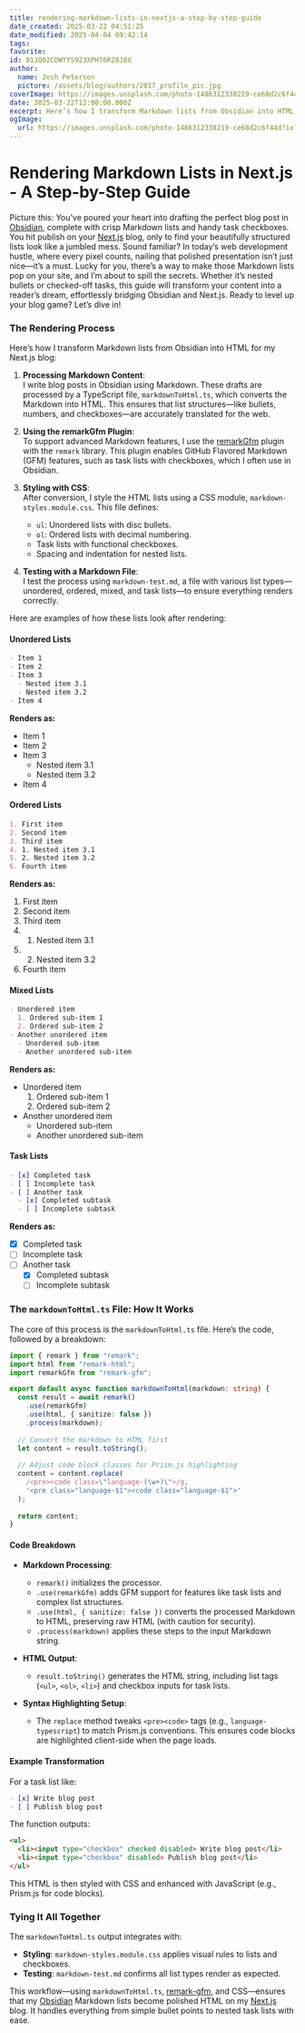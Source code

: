```yaml
---
title: rendering-markdown-lists-in-nextjs-a-step-by-step-guide
date_created: 2025-03-22 04:51:25
date_modified: 2025-04-04 09:42:14
tags: 
favorite: 
id: 01JQ02CDWYYS923XPH76RZ8J8X
author:
  name: Josh Peterson
  picture: /assets/blog/authors/2017_profile_pic.jpg
coverImage: https://images.unsplash.com/photo-1486312338219-ce68d2c6f44d?ixlib=rb-4.0.3&ixid=M3wxMjA3fDB8MHxwaG90by1wYWdlfHx8fGVufDB8fHx8fA%3D%3D&auto=format&fit=crop&w=2072&q=80
date: 2025-03-22T12:00:00.000Z
excerpt: Here’s how I transform Markdown lists from Obsidian into HTML for my Next.js blog
ogImage:
  url: https://images.unsplash.com/photo-1486312338219-ce68d2c6f44d?ixlib=rb-4.0.3&ixid=M3wxMjA3fDB8MHxwaG90by1wYWdlfHx8fGVufDB8fHx8fA%3D%3D&auto=format&fit=crop&w=2072&q=80
---
```

# Rendering Markdown Lists in Next.js - A Step-by-Step Guide

Picture this: You’ve poured your heart into drafting the perfect blog post in [Obsidian](https://obsidian.md/), complete with crisp Markdown lists and handy task checkboxes. You hit publish on your [Next.js](https://nextjs.org/) blog, only to find your beautifully structured lists look like a jumbled mess. Sound familiar? In today’s web development hustle, where every pixel counts, nailing that polished presentation isn’t just nice—it’s a must. Lucky for you, there’s a way to make those Markdown lists pop on your site, and I’m about to spill the secrets. Whether it’s nested bullets or checked-off tasks, this guide will transform your content into a reader’s dream, effortlessly bridging Obsidian and Next.js. Ready to level up your blog game? Let’s dive in!

### The Rendering Process

Here’s how I transform Markdown lists from Obsidian into HTML for my Next.js blog:  

1. **Processing Markdown Content**:  
   I write blog posts in Obsidian using Markdown. These drafts are processed by a TypeScript file, `markdownToHtml.ts`, which converts the Markdown into HTML. This ensures that list structures—like bullets, numbers, and checkboxes—are accurately translated for the web.

2. **Using the remarkGfm Plugin**:  
   To support advanced Markdown features, I use the [remarkGfm](https://github.com/remarkjs/remark-gfm) plugin with the `remark` library. This plugin enables GitHub Flavored Markdown (GFM) features, such as task lists with checkboxes, which I often use in Obsidian.

3. **Styling with CSS**:  
   After conversion, I style the HTML lists using a CSS module, `markdown-styles.module.css`. This file defines:  
   - `ul`: Unordered lists with disc bullets.  
   - `ol`: Ordered lists with decimal numbering.  
   - Task lists with functional checkboxes.  
   - Spacing and indentation for nested lists.

4. **Testing with a Markdown File**:  
   I test the process using `markdown-test.md`, a file with various list types—unordered, ordered, mixed, and task lists—to ensure everything renders correctly.

Here are examples of how these lists look after rendering:

#### Unordered Lists

```markdown
- Item 1
- Item 2
- Item 3
  - Nested item 3.1
  - Nested item 3.2
- Item 4
```

**Renders as:**  
- Item 1  
- Item 2  
- Item 3  
  - Nested item 3.1  
  - Nested item 3.2  
- Item 4  

#### Ordered Lists

```markdown
1. First item
2. Second item
3. Third item
4. 1. Nested item 3.1
5. 2. Nested item 3.2
6. Fourth item
```

**Renders as:**  
1. First item  
2. Second item  
3. Third item  
4. 1. Nested item 3.1  
5. 2. Nested item 3.2  
6. Fourth item  

#### Mixed Lists

```markdown
- Unordered item
  1. Ordered sub-item 1
  2. Ordered sub-item 2
- Another unordered item
  - Unordered sub-item
  - Another unordered sub-item
```

**Renders as:**  
- Unordered item  
  1. Ordered sub-item 1  
  2. Ordered sub-item 2  
- Another unordered item  
  - Unordered sub-item  
  - Another unordered sub-item  

#### Task Lists

```markdown
- [x] Completed task
- [ ] Incomplete task
- [ ] Another task
  - [x] Completed subtask
  - [ ] Incomplete subtask
```

**Renders as:**  
- [x] Completed task  
- [ ] Incomplete task  
- [ ] Another task  
  - [x] Completed subtask  
  - [ ] Incomplete subtask  

### The `markdownToHtml.ts` File: How It Works

The core of this process is the `markdownToHtml.ts` file. Here’s the code, followed by a breakdown:

```typescript
import { remark } from "remark";
import html from "remark-html";
import remarkGfm from "remark-gfm";

export default async function markdownToHtml(markdown: string) {
  const result = await remark()
    .use(remarkGfm)
    .use(html, { sanitize: false })
    .process(markdown);
  
  // Convert the markdown to HTML first
  let content = result.toString();
  
  // Adjust code block classes for Prism.js highlighting
  content = content.replace(
    /<pre><code class=\"language-(\w+)\">/g,
    '<pre class="language-$1"><code class="language-$1">'
  );
  
  return content;
}
```

#### Code Breakdown

- **Markdown Processing**:  
  - `remark()` initializes the processor.  
  - `.use(remarkGfm)` adds GFM support for features like task lists and complex list structures.  
  - `.use(html, { sanitize: false })` converts the processed Markdown to HTML, preserving raw HTML (with caution for security).  
  - `.process(markdown)` applies these steps to the input Markdown string.

- **HTML Output**:  
  - `result.toString()` generates the HTML string, including list tags (`<ul>`, `<ol>`, `<li>`) and checkbox inputs for task lists.

- **Syntax Highlighting Setup**:  
  - The `replace` method tweaks `<pre><code>` tags (e.g., `language-typescript`) to match Prism.js conventions. This ensures code blocks are highlighted client-side when the page loads.

#### Example Transformation

For a task list like:

```markdown
- [x] Write blog post
- [ ] Publish blog post
```

The function outputs:

```html
<ul>
  <li><input type="checkbox" checked disabled> Write blog post</li>
  <li><input type="checkbox" disabled> Publish blog post</li>
</ul>
```

This HTML is then styled with CSS and enhanced with JavaScript (e.g., Prism.js for code blocks).

### Tying It All Together

The `markdownToHtml.ts` output integrates with:  

- **Styling**: `markdown-styles.module.css` applies visual rules to lists and checkboxes.  
- **Testing**: `markdown-test.md` confirms all list types render as expected.

This workflow—using `markdownToHtml.ts`, [remark-gfm](https://github.com/remarkjs/remark-gfm), and CSS—ensures that my [Obsidian](https://obsidian.md/) Markdown lists become polished HTML on my [Next.js](https://nextjs.org/) blog. It handles everything from simple bullet points to nested task lists with ease.